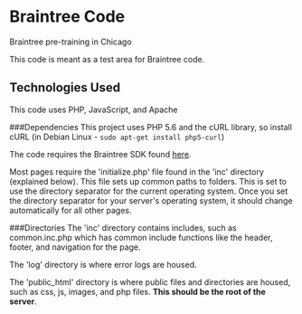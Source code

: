 # Braintree Code
Braintree pre-training in Chicago


This code is meant as a test area for Braintree code.

## Technologies Used
This code uses PHP, JavaScript, and Apache

###Dependencies
This project uses PHP 5.6 and the cURL library, so install cURL (in Debian Linux - ```sudo apt-get install php5-curl```)

The code requires the Braintree SDK found [here](https://developers.braintreepayments.com/start/hello-server/php).

Most pages require the 'initialize.php' file found in the 'inc' directory (explained below). This file sets up common paths to folders. This is set to use the directory separator for the current operating system. Once you set the directory separator for your server's operating system, it should change automatically for all other pages.

###Directories 
The 'inc' directory contains includes, such as common.inc.php which has common include functions like the header, footer, and navigation for the page.

The 'log' directory is where error logs are housed.

The 'public_html' directory is where public files and directories are housed, such as css, js, images, and php files. **This should be the root of the server**.
